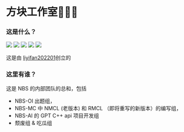 # 方块工作室🎉🎉🎉
### 这是什么？
![](https://cdn.luogu.com.cn/upload/usericon/661094.png) 
![](https://cdn.luogu.com.cn/upload/usericon/926886) 
![](https://cdn.luogu.com.cn/upload/usericon/936183) 
![](https://cdn.luogu.com.cn/upload/usericon/1351126) 
![](https://cdn.luogu.com.cn/upload/usericon/1032267) 

这是由 [liyifan202201](https://www.luogu.com.cn/user/661094)创立的

### 这里有谁？
这是 NBS 的内部团队的总和，包括
- NBS-OI 出题组，
- NBS-MC 中 NMCL (老版本) 和 RMCL （即将重写的新版本）的编写组，
- NBS-AI 的 GPT C++ api 项目开发组
- 颓废组 & 吃瓜组
